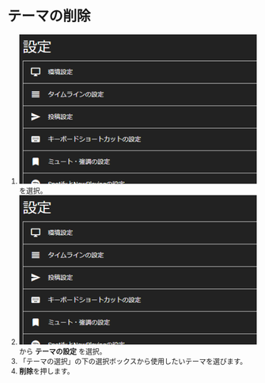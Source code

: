 # テーマの削除


1. ![settings1](/media/settings1.png)を選択。
1. ![settings2](/media/settings2.png)から __テーマの設定__ を選択。
1. 「テーマの選択」の下の選択ボックスから使用したいテーマを選びます。
1. **削除**を押します。